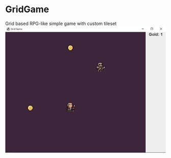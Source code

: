 # GridGame
Grid based RPG-like simple game with custom tileset
![Alt text](Grid.PNG?raw=true "Title")
